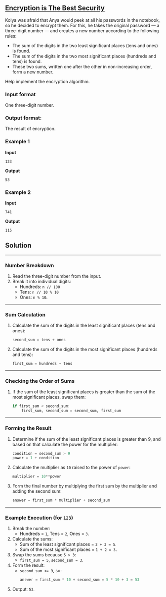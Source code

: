 ## [Encryption is The Best Security](../../../solutions/2.2/22_j.py)

Kolya was afraid that Anya would peek at all his passwords in the notebook, so he decided to encrypt them. For this, he takes the original password — a three-digit number — and creates a new number according to the following rules:

- The sum of the digits in the two least significant places (tens and ones) is found.
- The sum of the digits in the two most significant places (hundreds and tens) is found.
- These two sums, written one after the other in non-increasing order, form a new number.

Help implement the encryption algorithm.

### Input format

One three-digit number.

### Output format:

The result of encryption.

### Example 1

__Input__
```plaintext
123
```

__Output__
```plaintext
53
```

### Example 2

__Input__
```plaintext
741
```

__Output__
```plaintext
115
```

## Solution

---

### Number Breakdown
1. Read the three-digit number from the input.  
2. Break it into individual digits:  
   - Hundreds: `n // 100`  
   - Tens: `n // 10 % 10`  
   - Ones: `n % 10`.  

---

### Sum Calculation
1. Calculate the sum of the digits in the least significant places (tens and ones):  
   ```python
   second_sum = tens + ones
   ```  
2. Calculate the sum of the digits in the most significant places (hundreds and tens):  
   ```python
   first_sum = hundreds + tens
   ```  

---

### Checking the Order of Sums
1. If the sum of the least significant places is greater than the sum of the most significant places, swap them:  
   ```python
   if first_sum < second_sum:
       first_sum, second_sum = second_sum, first_sum
   ```

---

### Forming the Result
1. Determine if the sum of the least significant places is greater than 9, and based on that calculate the power for the multiplier:  
   ```python
   condition = second_sum > 9
   power = 1 + condition
   ```  
2. Calculate the multiplier as `10` raised to the power of `power`:  
   ```python
   multiplier = 10**power
   ```  
3. Form the final number by multiplying the first sum by the multiplier and adding the second sum:  
   ```python
   answer = first_sum * multiplier + second_sum
   ```  

---

### Example Execution (for `123`)
1. Break the number:  
   - Hundreds = `1`, Tens = `2`, Ones = `3`.  
2. Calculate the sums:  
   - Sum of the least significant places = `2 + 3 = 5`.  
   - Sum of the most significant places = `1 + 2 = 3`.  
3. Swap the sums because `5 > 3`:  
   - `first_sum = 5`, `second_sum = 3`.  
4. Form the result:  
   - `second_sum <= 9`, so:
     ```python
     answer = first_sum * 10 + second_sum = 5 * 10 + 3 = 53
     ```  
5. Output: `53`.